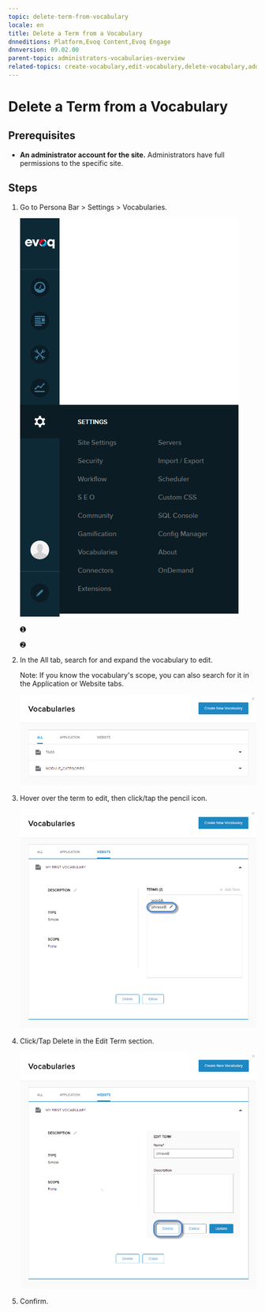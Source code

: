 ```yaml
---
topic: delete-term-from-vocabulary
locale: en
title: Delete a Term from a Vocabulary
dnneditions: Platform,Evoq Content,Evoq Engage
dnnversion: 09.02.00
parent-topic: administrators-vocabularies-overview
related-topics: create-vocabulary,edit-vocabulary,delete-vocabulary,add-term-to-vocabulary,edit-term-in-vocabulary
---
```


# Delete a Term from a Vocabulary

## Prerequisites

*   **An administrator account for the site.** Administrators have full permissions to the specific site.

## Steps

1.  Go to Persona Bar \> Settings \> Vocabularies.
    
    ![Persona Bar > Settings > Vocabularies](img/scr-pbar-host-Settings-E91.png)
    
    ➊
    
    ➋
    
2.  In the All tab, search for and expand the vocabulary to edit.
    
    Note: If you know the vocabulary's scope, you can also search for it in the Application or Website tabs.
    
      
    
    ![](img/scr-vocabularies-list-E91.png)
    
      
    
3.  Hover over the term to edit, then click/tap the pencil icon.
    
      
    
    ![](img/scr-vocabularies-edit-term-icon-E91.png)
    
      
    
4.  Click/Tap Delete in the Edit Term section.
    
      
    
    ![](img/scr-vocabularies-edit-vocab-delete-term-E91.png)
    
      
    
5.  Confirm.